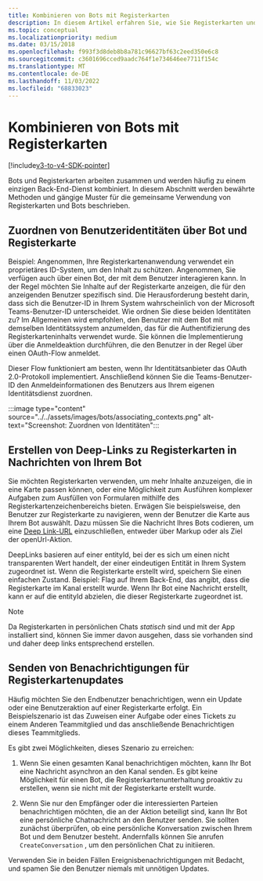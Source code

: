 ```yaml
---
title: Kombinieren von Bots mit Registerkarten
description: In diesem Artikel erfahren Sie, wie Sie Registerkarten und Bots zusammen verwenden und Deep-Links zu Registerkarten in Nachrichten ihres Bots und Teams-Bots erstellen.
ms.topic: conceptual
ms.localizationpriority: medium
ms.date: 03/15/2018
ms.openlocfilehash: f993f3d8deb8b8a781c96627bf63c2eed350e6c8
ms.sourcegitcommit: c3601696cced9aadc764f1e734646ee7711f154c
ms.translationtype: MT
ms.contentlocale: de-DE
ms.lasthandoff: 11/03/2022
ms.locfileid: "68833023"
---
```

# <a name="combine-bots-with-tabs"></a>Kombinieren von Bots mit Registerkarten

[!include[v3-to-v4-SDK-pointer](~/includes/v3-to-v4-pointer-bots.md)]

Bots und Registerkarten arbeiten zusammen und werden häufig zu einem einzigen Back-End-Dienst kombiniert. In diesem Abschnitt werden bewährte Methoden und gängige Muster für die gemeinsame Verwendung von Registerkarten und Bots beschrieben.

## <a name="associating-user-identities-across-bot-and-tab"></a>Zuordnen von Benutzeridentitäten über Bot und Registerkarte

Beispiel: Angenommen, Ihre Registerkartenanwendung verwendet ein proprietäres ID-System, um den Inhalt zu schützen. Angenommen, Sie verfügen auch über einen Bot, der mit dem Benutzer interagieren kann. In der Regel möchten Sie Inhalte auf der Registerkarte anzeigen, die für den anzeigenden Benutzer spezifisch sind. Die Herausforderung besteht darin, dass sich die Benutzer-ID in Ihrem System wahrscheinlich von der Microsoft Teams-Benutzer-ID unterscheidet. Wie ordnen Sie diese beiden Identitäten zu?
Im Allgemeinen wird empfohlen, den Benutzer mit dem Bot mit demselben Identitätssystem anzumelden, das für die Authentifizierung des Registerkarteninhalts verwendet wurde. Sie können die Implementierung über die Anmeldeaktion durchführen, die den Benutzer in der Regel über einen OAuth-Flow anmeldet.

Dieser Flow funktioniert am besten, wenn Ihr Identitätsanbieter das OAuth 2.0-Protokoll implementiert. Anschließend können Sie die Teams-Benutzer-ID den Anmeldeinformationen des Benutzers aus Ihrem eigenen Identitätsdienst zuordnen.

   :::image type="content" source="../../assets/images/bots/associating_contexts.png" alt-text="Screenshot: Zuordnen von Identitäten":::

## <a name="constructing-deep-links-to-tabs-in-messages-from-your-bot"></a>Erstellen von Deep-Links zu Registerkarten in Nachrichten von Ihrem Bot

Sie möchten Registerkarten verwenden, um mehr Inhalte anzuzeigen, die in eine Karte passen können, oder eine Möglichkeit zum Ausführen komplexer Aufgaben zum Ausfüllen von Formularen mithilfe des Registerkartenzeichenbereichs bieten. Erwägen Sie beispielsweise, den Benutzer zur Registerkarte zu navigieren, wenn der Benutzer die Karte aus Ihrem Bot auswählt. Dazu müssen Sie die Nachricht Ihres Bots codieren, um eine [Deep Link-URL](~/concepts/build-and-test/deep-links.md) einzuschließen, entweder über Markup oder als Ziel der openUrl-Aktion.

DeepLinks basieren auf einer entityId, bei der es sich um einen nicht transparenten Wert handelt, der einer eindeutigen Entität in Ihrem System zugeordnet ist. Wenn die Registerkarte erstellt wird, speichern Sie einen einfachen Zustand. Beispiel: Flag auf Ihrem Back-End, das angibt, dass die Registerkarte im Kanal erstellt wurde. Wenn Ihr Bot eine Nachricht erstellt, kann er auf die entityId abzielen, die dieser Registerkarte zugeordnet ist.

> [!NOTE]
> Da Registerkarten in persönlichen Chats *statisch* sind und mit der App installiert sind, können Sie immer davon ausgehen, dass sie vorhanden sind und daher deep links entsprechend erstellen.

## <a name="sending-notifications-for-tab-updates"></a>Senden von Benachrichtigungen für Registerkartenupdates

Häufig möchten Sie den Endbenutzer benachrichtigen, wenn ein Update oder eine Benutzeraktion auf einer Registerkarte erfolgt. Ein Beispielszenario ist das Zuweisen einer Aufgabe oder eines Tickets zu einem Anderen Teammitglied und das anschließende Benachrichtigen dieses Teammitglieds.

Es gibt zwei Möglichkeiten, dieses Szenario zu erreichen:

1. Wenn Sie einen gesamten Kanal benachrichtigen möchten, kann Ihr Bot eine Nachricht asynchron an den Kanal senden. Es gibt keine Möglichkeit für einen Bot, die Registerkartenunterhaltung proaktiv zu erstellen, wenn sie nicht mit der Registerkarte erstellt wurde.

2. Wenn Sie nur den Empfänger oder die interessierten Parteien benachrichtigen möchten, die an der Aktion beteiligt sind, kann Ihr Bot eine persönliche Chatnachricht an den Benutzer senden. Sie sollten zunächst überprüfen, ob eine persönliche Konversation zwischen Ihrem Bot und dem Benutzer besteht. Andernfalls können Sie anrufen `CreateConversation` , um den persönlichen Chat zu initiieren.

Verwenden Sie in beiden Fällen Ereignisbenachrichtigungen mit Bedacht, und spamen Sie den Benutzer niemals mit unnötigen Updates.
